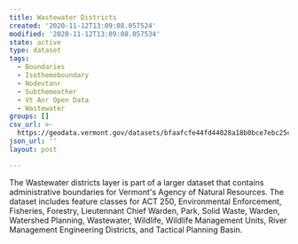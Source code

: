 ```yaml
---
title: Wastewater Districts
created: '2020-11-12T13:09:08.057524'
modified: '2020-11-12T13:09:08.057534'
state: active
type: dataset
tags:
  - Boundaries
  - Isothemeboundary
  - Nodevtanr
  - Subthemeother
  - Vt Anr Open Data
  - Wastewater
groups: []
csv_url: >-
  https://geodata.vermont.gov/datasets/bfaafcfe44fd44028a18b0bce7ebc25c_167.csv?outSR=%7B%22latestWkid%22%3A32145%2C%22wkid%22%3A32145%7D
json_url: ''
layout: post

---
```

<div style='text-align:Left;'><div><div><p><span>The Wastewater districts layer is part of a larger dataset that contains administrative boundaries for Vermont's Agency of Natural Resources. The dataset includes feature classes for ACT 250, Environmental Enforcement, Fisheries, Forestry, Lieutennant Chief Warden, Park, Solid Waste, Warden, Watershed Planning, Wastewater, Wildlife, Wildlife Management Units, River Management Engineering Districts, and Tactical Planning Basin.</span></p></div></div></div>
